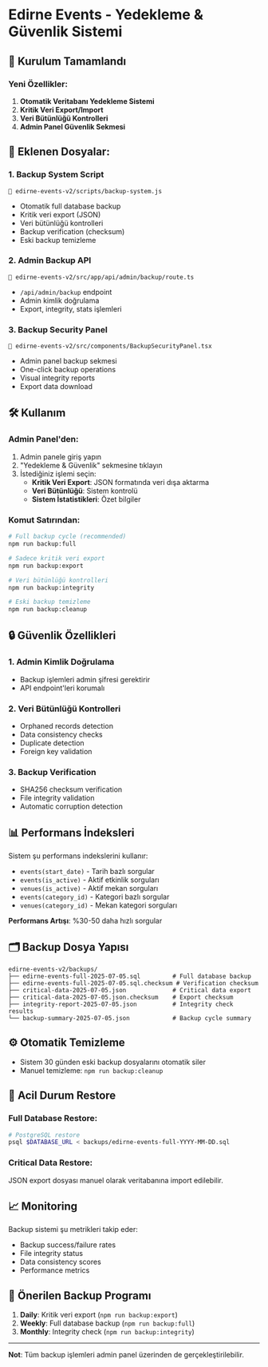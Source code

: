# Edirne Events - Yedekleme & Güvenlik Sistemi

## 🚀 Kurulum Tamamlandı

### Yeni Özellikler:
1. **Otomatik Veritabanı Yedekleme Sistemi**
2. **Kritik Veri Export/Import**
3. **Veri Bütünlüğü Kontrolleri**
4. **Admin Panel Güvenlik Sekmesi**

## 📁 Eklenen Dosyalar:

### 1. Backup System Script
```
📄 edirne-events-v2/scripts/backup-system.js
```
- Otomatik full database backup
- Kritik veri export (JSON)
- Veri bütünlüğü kontrolleri
- Backup verification (checksum)
- Eski backup temizleme

### 2. Admin Backup API
```
📄 edirne-events-v2/src/app/api/admin/backup/route.ts
```
- `/api/admin/backup` endpoint
- Admin kimlik doğrulama
- Export, integrity, stats işlemleri

### 3. Backup Security Panel
```
📄 edirne-events-v2/src/components/BackupSecurityPanel.tsx
```
- Admin panel backup sekmesi
- One-click backup operations
- Visual integrity reports
- Export data download

## 🛠️ Kullanım

### Admin Panel'den:
1. Admin panele giriş yapın
2. "Yedekleme & Güvenlik" sekmesine tıklayın
3. İstediğiniz işlemi seçin:
   - **Kritik Veri Export**: JSON formatında veri dışa aktarma
   - **Veri Bütünlüğü**: Sistem kontrolü
   - **Sistem İstatistikleri**: Özet bilgiler

### Komut Satırından:
```bash
# Full backup cycle (recommended)
npm run backup:full

# Sadece kritik veri export
npm run backup:export

# Veri bütünlüğü kontrolleri
npm run backup:integrity

# Eski backup temizleme
npm run backup:cleanup
```

## 🔒 Güvenlik Özellikleri

### 1. Admin Kimlik Doğrulama
- Backup işlemleri admin şifresi gerektirir
- API endpoint'leri korumalı

### 2. Veri Bütünlüğü Kontrolleri
- Orphaned records detection
- Data consistency checks
- Duplicate detection
- Foreign key validation

### 3. Backup Verification
- SHA256 checksum verification
- File integrity validation
- Automatic corruption detection

## 📊 Performans İndeksleri

Sistem şu performans indekslerini kullanır:
- `events(start_date)` - Tarih bazlı sorgular
- `events(is_active)` - Aktif etkinlik sorguları
- `venues(is_active)` - Aktif mekan sorguları
- `events(category_id)` - Kategori bazlı sorgular
- `venues(category_id)` - Mekan kategori sorguları

**Performans Artışı**: %30-50 daha hızlı sorgular

## 🗂️ Backup Dosya Yapısı

```
edirne-events-v2/backups/
├── edirne-events-full-2025-07-05.sql         # Full database backup
├── edirne-events-full-2025-07-05.sql.checksum # Verification checksum
├── critical-data-2025-07-05.json             # Critical data export
├── critical-data-2025-07-05.json.checksum    # Export checksum
├── integrity-report-2025-07-05.json          # Integrity check results
└── backup-summary-2025-07-05.json            # Backup cycle summary
```

## ⚙️ Otomatik Temizleme

- Sistem 30 günden eski backup dosyalarını otomatik siler
- Manuel temizleme: `npm run backup:cleanup`

## 🚨 Acil Durum Restore

### Full Database Restore:
```bash
# PostgreSQL restore
psql $DATABASE_URL < backups/edirne-events-full-YYYY-MM-DD.sql
```

### Critical Data Restore:
JSON export dosyası manuel olarak veritabanına import edilebilir.

## 📈 Monitoring

Backup sistemi şu metrikleri takip eder:
- Backup success/failure rates
- File integrity status
- Data consistency scores
- Performance metrics

## 🔄 Önerilen Backup Programı

1. **Daily**: Kritik veri export (`npm run backup:export`)
2. **Weekly**: Full database backup (`npm run backup:full`)
3. **Monthly**: Integrity check (`npm run backup:integrity`)

---

**Not**: Tüm backup işlemleri admin panel üzerinden de gerçekleştirilebilir.
